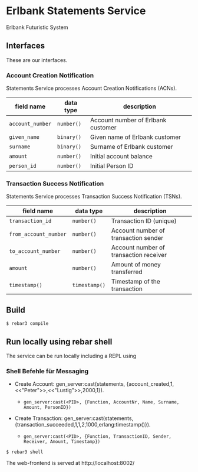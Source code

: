 # Erlbank Statements Service

Erlbank Futuristic System 

## Interfaces

These are our interfaces.

### Account Creation Notification

Statements Service processes Account Creation Notifications (ACNs).

| field name       | data type   | description                        |
|------------------|-------------|------------------------------------|
| `account_number` | `number()`  | Account number of Erlbank customer |
| `given_name`     | `binary()`  | Given name of Erlbank customer     |
| `surname`        | `binary()`  | Surname of Erlbank customer        |
| `amount`         | `number()`  | Initial account balance            |
| `person_id`      | `number()`  | Initial Person ID                  |

### Transaction Success Notification

Statements Service processes Transaction Success Notification (TSNs).

| field name             | data type     | description                            |
|------------------------|---------------|----------------------------------------|
| `transaction_id`       | `number()`    | Transaction ID (unique)                |
| `from_account_number`  | `number()`    | Account number of transaction sender   |
| `to_account_number`    | `number()`    | Account number of transaction receiver |
| `amount`               | `number()`    | Amount of money transferred            |
| `timestamp()`          | `timestamp()` | Timestamp of the transaction           |

## Build

```
$ rebar3 compile
```


## Run locally using rebar shell

The service can be run locally including a REPL using

### Shell Befehle für Messaging
- Create Account: gen_server:cast(statements, {account_created,1,<<"Peter">>,<<"Lustig">>,2000,1}). 
  -     gen_server:cast(<PID>, {Function, AccountNr, Name, Surname, Amount, PersonID})
- Create Transaction: gen_server:cast(statements, {transaction_succeeded,1,1,2,1000,erlang:timestamp()}). 
  -     gen_server:cast(<PID>, {Function, TransactionID, Sender, Receiver, Amount, Timestamp})

```
$ rebar3 shell
```

The web-frontend is served at http://localhost:8002/
